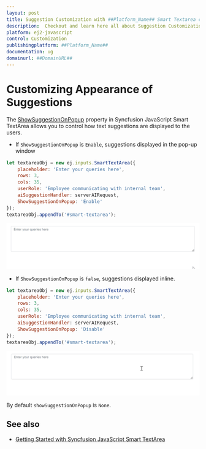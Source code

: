 ```yaml
---
layout: post
title: Suggestion Customization with ##Platform_Name## Smart Textarea control | Syncfusion
description:  Checkout and learn here all about Suggestion Customization with ##Platform_Name## Smart Textarea control of Syncfusion Essential JS 2 and more details.
platform: ej2-javascript
control: Customization 
publishingplatform: ##Platform_Name##
documentation: ug
domainurl: ##DomainURL##
---
```


# Customizing Appearance of Suggestions 

The [ShowSuggestionOnPopup](https://ej2.syncfusion.com/javascript/documentation/api/smart-textarea/#showsuggestiononpopup) property in Syncfusion JavaScript Smart TextArea allows you to control how text suggestions are displayed to the users.

* If `ShowSuggestionOnPopup` is `Enable`, suggestions displayed in the pop-up window

```js
let textareaObj = new ej.inputs.SmartTextArea({
    placeholder: 'Enter your queries here',
    rows: 3,
    cols: 35,
    userRole: 'Employee communicating with internal team',
    aiSuggestionHandler: serverAIRequest,
    ShowSuggestionOnPopup: 'Enable'
});
textareaObj.appendTo('#smart-textarea');
```

![SUggestion on popup](../images/smart-textarea-popup.gif)

* If `ShowSuggestionOnPopup` is `false`, suggestions displayed inline.

```js
let textareaObj = new ej.inputs.SmartTextArea({
    placeholder: 'Enter your queries here',
    rows: 3,
    cols: 35,
    userRole: 'Employee communicating with internal team',
    aiSuggestionHandler: serverAIRequest,
    ShowSuggestionOnPopup: 'Disable'
});
textareaObj.appendTo('#smart-textarea');
```

![SUggestion inline](../images/smart-textarea-inline.gif)

By default `showSuggestionOnPopup` is `None`.

## See also

* [Getting Started with Syncfusion JavaScript Smart TextArea](./getting-started)